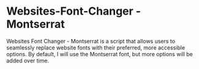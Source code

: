 # Websites-Font-Changer - Montserrat
Websites Font Changer - Montserrat is a script that allows users to seamlessly replace website fonts with their preferred, more accessible options.  By default, I will use the Montserrat font, but more options will be added over time.
